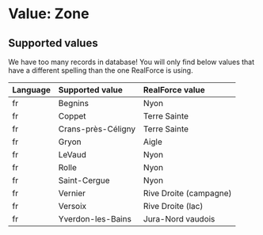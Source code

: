 # Value: Zone

## Supported values

We have too many records in database!
You will only find below values that have a different spelling than the one RealForce is using.

| Language | Supported value | RealForce value |
| :--- | :--- | :--- |
| fr | Begnins | Nyon |
| fr | Coppet | Terre Sainte |
| fr | Crans-près-Céligny | Terre Sainte |
| fr | Gryon | Aigle |
| fr | LeVaud | Nyon |
| fr | Rolle | Nyon |
| fr | Saint-Cergue | Nyon |
| fr | Vernier | Rive Droite (campagne) |
| fr | Versoix | Rive Droite (lac) |
| fr | Yverdon-les-Bains | Jura-Nord vaudois |

